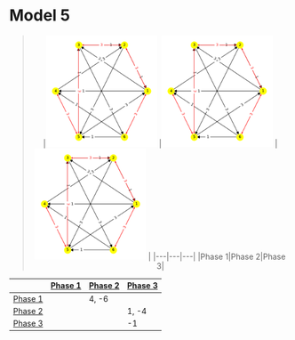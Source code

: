 # Model 5 #

<div align="center">
        
>|<img src="./model5_phase_0.png" width="200" height="200"> |<img src="./model5_phase_0.png" width="200" height="200"> |<img src="./model5_phase_0.png" width="200" height="200"> |
|---|---|---|
|Phase 1|Phase 2|Phase 3|
        
||[Phase 1](./model5_phase_0.png)|[Phase 2](./model5_phase_1.png)|[Phase 3](./model5_phase_2.png)|
|---|---|---|---|
[Phase 1](./model5_phase_0.png)||4, -6||
[Phase 2](./model5_phase_1.png)|||1, -4|
[Phase 3](./model5_phase_2.png)|||-1|

</div>
